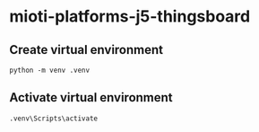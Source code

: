 # mioti-platforms-j5-thingsboard

## Create virtual environment
```
python -m venv .venv
```

## Activate virtual environment
```
.venv\Scripts\activate
```